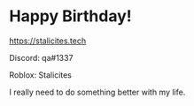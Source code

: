 # Happy Birthday!

https://stalicites.tech

Discord: qa#1337

Roblox: Stalicites

I really need to do something better with my life.

